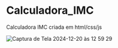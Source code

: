 # Calculadora_IMC
Calculadora IMC criada em html/css/js

![Captura de Tela 2024-12-20 às 12 59 29](https://github.com/user-attachments/assets/3453c1b5-c48a-400f-a1a9-fb347546d3cd)

